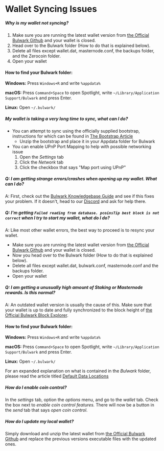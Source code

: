 # Wallet Syncing Issues

##### Why is my wallet not syncing? 

1. Make sure you are running the latest wallet version from [the Official Bulwark Github](https://github.com/bulwark-crypto/Bulwark/releases) and your wallet is closed.
2. Head over to the Bulwark folder (How to do that is explained below).
3. Delete all files except wallet.dat, masternode.conf, the backups folder, and the Zerocoin folder.
4. Open your wallet

#### How to find your Bulwark folder:

**Windows:** Press `Windows+R` and write `%appdata%`

**macOS:** Press `Command+Space` to open Spotlight, write `~/Library/Application Support/Bulwark` and press Enter.

**Linux:** Open `~/.bulwark/`


##### My wallet is taking a very long time to sync, what can I do?

* You can attempt to sync using the officially supplied bootstrap, instructions for which can be found in [The Bootstrap Article](https://kb.bulwarkcrypto.com/Information/Bootstrap/)
    * Unzip the bootstrap and place it in your Appdata folder for Bulwark
* You can enable UPnP Port Mapping to help with possible networking issue
    1. Open the *Settings* tab
    2. Click the *Network* tab
    3. Click the checkbox that says "Map port using UPnP"


##### Q: I am getting strange errors/crashes when opening up my wallet. What can I do?

A: First, check out the [Bulwark Knowledgebase Guide](http://kb.bulwarkcrypto.site/FAQs/General-Wallet-Issues/) and see if this fixes your problem. If it doesn't, head to our [Discord](https://discord.me/bulwarkcrypto) and ask for help there.

##### Q: I'm getting `Failed reading from database. pcoinsTip best block is not correct` when I try to start my wallet, what do I do?

A: Like most other wallet errors, the best way to proceed is to resync your wallet.

* Make sure you are running the latest wallet version from [the Official Bulwark Github](https://github.com/bulwark-crypto/Bulwark/releases) and your wallet is closed.
* Now you head over to the Bulwark folder (How to do that is explained below).
* Delete all files except wallet.dat, bulwark.conf, masternode.conf and the backups folder.
* Open your wallet

##### Q: I am getting a unusually high amount of Staking or Masternode rewards. Is this normal?

A: An outdated wallet version is usually the cause of this. Make sure that your wallet is up to date and fully synchronized to the block height of [the Official Bulwark Block Explorer](https://explorer.bulwarkcrypto.com/).

#### How to find your Bulwark folder:

**Windows:** Press `Windows+R` and write `%appdata%`

**macOS:** Press `Command+Space` to open Spotlight, write `~/Library/Application Support/Bulwark` and press Enter.

**Linux:** Open `~/.bulwark/`

For an expanded explanation on what is contained in the *Bulwark* folder, please read the article titled [Default Data Locations](https://kb.bulwarkcrypto.com/Information/Default-Data-Locations/)

##### How do I enable coin control?

In the *settings* tab, option the *options* menu, and go to the *wallet* tab. Check the box next to *enable coin control features.* There will now be a button in the *send* tab that says *open coin control*.

##### How do I update my local wallet?

Simply download and unzip the latest wallet from [the Official Bulwark Github](https://github.com/bulwark-crypto/Bulwark/releases) and replace the previous versions executable files with the updated ones. 